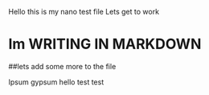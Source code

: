 Hello this is my nano test file 
Lets get to work 

# Im WRITING IN MARKDOWN

##lets add some more to the file 

Ipsum gypsum hello test test

